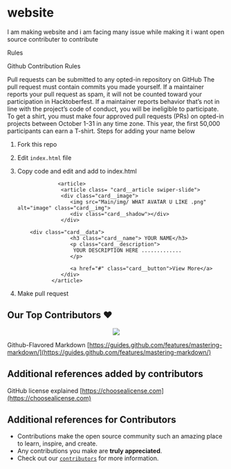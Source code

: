 # website
I am making website and i am facing many issue while making it i want open source contributer to contribute 

Rules

Github Contribution Rules 

Pull requests can be submitted to any opted-in repository on GitHub 
The pull request must contain commits you made yourself.
If a maintainer reports your pull request as spam, it will not be counted toward your participation in Hacktoberfest.
If a maintainer reports behavior that’s not in line with the project’s code of conduct, you will be ineligible to participate.
To get a shirt, you must make four approved pull requests (PRs) on opted-in projects between October 1-31 in any time zone.
This year, the first 50,000 participants can earn a T-shirt.
Steps for adding your name below

1. Fork this repo
2. Edit `index.html` file
3. Copy code and edit and add to index.html
   
                    <article>
                     <article class= "card__article swiper-slide">
                     <div class="card__image">
                        <img src="Main/img/ WHAT AVATAR U LIKE .png" alt="image" class="card__img">
                        <div class="card__shadow"></div>
                     </div>

           <div class="card__data">
                        <h3 class="card__name"> YOUR NAME</h3>
                        <p class="card__description">
                         YOUR DESCRIPTION HERE .............
                        </p>

                        <a href="#" class="card__button">View More</a>
                     </div>
                  </article>

5. Make pull request

## Our Top Contributors ♥️
<p align="center"><a href="https://github.com/the-devopsguy/website/graphs/contributors">
  <img src="https://contributors-img.web.app/image?repo=the-devopsguy/website" />
</a></p>   

Github-Flavored Markdown [https://guides.github.com/features/mastering-markdown/](https://guides.github.com/features/mastering-markdown/)

## Additional references added by contributors

GitHub license explained [https://choosealicense.com](https://choosealicense.com)

## Additional references for Contributors
- Contributions make the open source community such an amazing place to learn, inspire, and create.
- Any contributions you make are **truly appreciated**.
- Check out our [`contributors`](./CONTRIBUTING.md) for more information.
